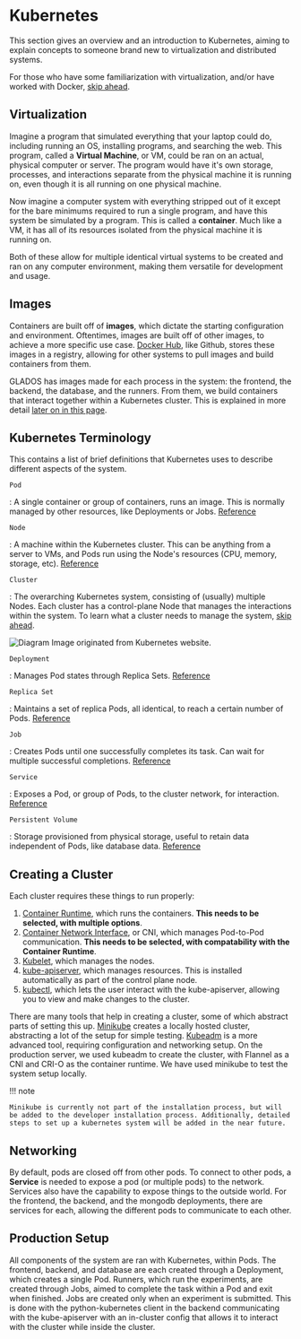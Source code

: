 # Kubernetes

This section gives an overview and an introduction to Kubernetes, aiming to explain concepts to someone brand new to virtualization and distributed systems.

For those who have some familiarization with virtualization, and/or have worked with Docker, [skip ahead](#kubernetes-terminology).

## Virtualization

Imagine a program that simulated everything that your laptop could do, including running an OS, installing programs, and searching the web. This program, called a **Virtual Machine**, or VM, could be ran on an actual, physical computer or server. The program would have it's own storage, processes, and interactions separate from the physical machine it is running on, even though it is all running on one physical machine.

Now imagine a computer system with everything stripped out of it except for the bare minimums required to run a single program, and have this system be simulated by a program. This is called a **container**. Much like a VM, it has all of its resources isolated from the physical machine it is running on. 

Both of these allow for multiple identical virtual systems to be created and ran on any computer environment, making them versatile for development and usage.

## Images

Containers are built off of **images**, which dictate the starting configuration and environment. Oftentimes, images are built off of other images, to achieve a more specific use case. [Docker Hub](https://hub.docker.com/search), like Github, stores these images in a registry, allowing for other systems to pull images and build containers from them.

GLADOS has images made for each process in the system: the frontend, the backend, the database, and the runners. From them, we build containers that interact together within a Kubernetes cluster. This is explained in more detail [later on in this page](#production-setup).

## Kubernetes Terminology

This contains a list of brief definitions that Kubernetes uses to describe different aspects of the system.

<!-- these are definition lists, see here: https://squidfunk.github.io/mkdocs-material/reference/lists/ -->

`Pod`

:   A single container or group of containers, runs an image. This is normally managed by other resources, like Deployments or Jobs. [Reference](https://kubernetes.io/docs/concepts/workloads/pods/)

`Node`

:   A machine within the Kubernetes cluster. This can be anything from a server to VMs, and Pods run using the Node's resources (CPU, memory, storage, etc). [Reference](https://kubernetes.io/docs/concepts/architecture/nodes/)

`Cluster`

:   The overarching Kubernetes system, consisting of (usually) multiple Nodes. Each cluster has a control-plane Node that manages the interactions within the system. To learn what a cluster needs to manage the system, [skip ahead](#creating-a-cluster).

![Diagram](https://kubernetes.io/images/docs/kubernetes-cluster-architecture.svg)
Image originated from Kubernetes website.

`Deployment`

:   Manages Pod states through Replica Sets. [Reference](https://kubernetes.io/docs/concepts/workloads/controllers/deployment/)

`Replica Set`

:   Maintains a set of replica Pods, all identical, to reach a certain number of Pods. [Reference](https://kubernetes.io/docs/concepts/workloads/controllers/replicaset/)

`Job`

:   Creates Pods until one successfully completes its task. Can wait for multiple successful completions. [Reference](https://kubernetes.io/docs/concepts/workloads/controllers/job/)

`Service`

:   Exposes a Pod, or group of Pods, to the cluster network, for interaction. [Reference](https://kubernetes.io/docs/concepts/services-networking/service/)

`Persistent Volume`

:   Storage provisioned from physical storage, useful to retain data independent of Pods, like database data. [Reference](https://kubernetes.io/docs/concepts/storage/persistent-volumes/)

## Creating a Cluster

Each cluster requires these things to run properly:

1. [Container Runtime](https://kubernetes.io/docs/setup/production-environment/container-runtimes/), which runs the containers. **This needs to be selected, with multiple options**.
2. [Container Network Interface](https://kubernetes.io/docs/concepts/extend-kubernetes/compute-storage-net/network-plugins/), or CNI, which manages Pod-to-Pod communication. **This needs to be selected, with compatability with the Container Runtime**.
3. [Kubelet](https://kubernetes.io/docs/reference/command-line-tools-reference/kubelet/), which manages the nodes.
4. [kube-apiserver](https://kubernetes.io/docs/reference/command-line-tools-reference/kube-apiserver/), which manages resources. This is installed automatically as part of the control plane node.
5. [kubectl](https://kubernetes.io/docs/reference/kubectl/), which lets the user interact with the kube-apiserver, allowing you to view and make changes to the cluster.

There are many tools that help in creating a cluster, some of which abstract parts of setting this up. [Minikube](https://minikube.sigs.k8s.io/docs/) creates a locally hosted cluster, abstracting a lot of the setup for simple testing. [Kubeadm](https://kubernetes.io/docs/reference/setup-tools/kubeadm/) is a more advanced tool, requiring configuration and networking setup. On the production server, we used kubeadm to create the cluster, with Flannel as a CNI and CRI-O as the container runtime. We have used minikube to test the system setup locally.

!!! note

    Minikube is currently not part of the installation process, but will be added to the developer installation process. Additionally, detailed steps to set up a kubernetes system will be added in the near future.

## Networking

By default, pods are closed off from other pods. To connect to other pods, a **Service** is needed to expose a pod (or multiple pods) to the network. Services also have the capability to expose things to the outside world. For the frontend, the backend, and the mongodb deployments, there are services for each, allowing the different pods to communicate to each other.

## Production Setup

All components of the system are ran with Kubernetes, within Pods. The frontend, backend, and database are each created through a Deployment, which creates a single Pod. Runners, which run the experiments, are created through Jobs, aimed to complete the task within a Pod and exit when finished. Jobs are created only when an experiment is submitted. This is done with the python-kubernetes client in the backend communicating with the kube-apiserver with an in-cluster config that allows it to interact with the cluster while inside the cluster.
